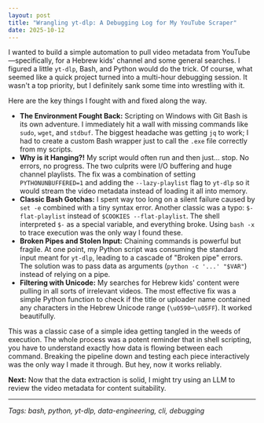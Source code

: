```yaml
---
layout: post
title: "Wrangling yt-dlp: A Debugging Log for My YouTube Scraper"
date: 2025-10-12
---
```


I wanted to build a simple automation to pull video metadata from YouTube—specifically, for a Hebrew kids' channel and some general searches. I figured a little `yt-dlp`, Bash, and Python would do the trick. Of course, what seemed like a quick project turned into a multi-hour debugging session. It wasn't a top priority, but I definitely sank some time into wrestling with it.

Here are the key things I fought with and fixed along the way.

*   **The Environment Fought Back:** Scripting on Windows with Git Bash is its own adventure. I immediately hit a wall with missing commands like `sudo`, `wget`, and `stdbuf`. The biggest headache was getting `jq` to work; I had to create a custom Bash wrapper just to call the `.exe` file correctly from my scripts.
*   **Why is it Hanging?!** My script would often run and then just… stop. No errors, no progress. The two culprits were I/O buffering and huge channel playlists. The fix was a combination of setting `PYTHONUNBUFFERED=1` and adding the `--lazy-playlist` flag to `yt-dlp` so it would stream the video metadata instead of loading it all into memory.
*   **Classic Bash Gotchas:** I spent way too long on a silent failure caused by `set -e` combined with a tiny syntax error. Another classic was a typo: `$-flat-playlist` instead of `$COOKIES --flat-playlist`. The shell interpreted `$-` as a special variable, and everything broke. Using `bash -x` to trace execution was the only way I found these.
*   **Broken Pipes and Stolen Input:** Chaining commands is powerful but fragile. At one point, my Python script was consuming the standard input meant for `yt-dlp`, leading to a cascade of "Broken pipe" errors. The solution was to pass data as arguments (`python -c '...' "$VAR"`) instead of relying on a pipe.
*   **Filtering with Unicode:** My searches for Hebrew kids' content were pulling in all sorts of irrelevant videos. The most effective fix was a simple Python function to check if the title or uploader name contained any characters in the Hebrew Unicode range (`\u0590`–`\u05FF`). It worked beautifully.

This was a classic case of a simple idea getting tangled in the weeds of execution. The whole process was a potent reminder that in shell scripting, you have to understand exactly how data is flowing between each command. Breaking the pipeline down and testing each piece interactively was the only way I made it through. But hey, now it works reliably.

**Next:** Now that the data extraction is solid, I might try using an LLM to review the video metadata for content suitability.

---
*Tags: bash, python, yt-dlp, data-engineering, cli, debugging*

